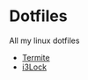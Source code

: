 # Dotfiles
All my linux dotfiles
- [Termite](http://epsi-rns.github.io/desktop/2016/09/19/termite-install.html)
- [i3Lock](http://plankenau.com/blog/post/gaussianlock)
